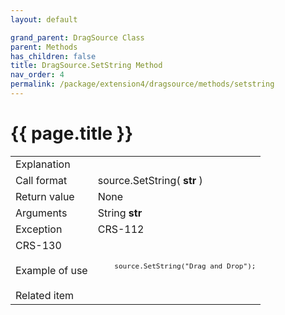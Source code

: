 ```yaml
---
layout: default

grand_parent: DragSource Class
parent: Methods
has_children: false
title: DragSource.SetString Method
nav_order: 4
permalink: /package/extension4/dragsource/methods/setstring
---
```

# {{ page.title }}


<table>
  <tr>
    <td>Explanation</td>
    <td colspan="2"></td>
  </tr>
  <tr>
    <td>Call format</td>
    <td colspan="2">source.SetString( <b>str</b> )</td>
  </tr>
  <tr>
    <td>Return value</td>
    <td colspan="2">None</td>
  </tr>  
  <tr>
    <td>Arguments</td>
    <td>String <b>str</b></td>
    <td></td>
  </tr>
  <tr>
    <td>Exception</td>
    <td>CRS-112</td>
    <td></td>
  </tr>
  <tr>
    <td>CRS-130</td>
    <td></td>
  </tr>
  <tr>
    <td>Example of use</td>
    <td colspan="2"><code><pre>
    source.SetString("Drag and Drop");
    </pre></code></td>
  </tr>
  <tr>
    <td>Related item</td>
    <td colspan="2"></td>
  </tr>
</table>